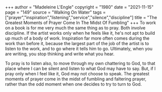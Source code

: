 +++
author = "Madeleine L'Engle"
copyright = "1980"
date = "2021-11-15"
page = "149"
source = "Walking On Water"
tags = ["prayer","inspiration","listening","service","silence","discipline"]
title = "The Greatest Moments of Prayer Come In The Midst Of Fumbling"
+++
To work on a book is for me very much the same thing as to pray. Both involve discipline. If the artist works only when he feels like it, he's not apt to build up much of a body of work. Inspiration far more often comes during the work than before it, because the largest part of the job of the artist is to listen to the work, and to go where it tells him to go. Ultimately, when you are writing, you stop thinking and write what you hear.

To pray is to listen also, to move through my own chattering to God, to that place where I can be silent and listen to what God may have to say. But, if I pray only when I feel like it, God may not choose to speak. The greatest moments of prayer come in the midst of fumbling and faltering prayer, rather than the odd moment when one decides to try to turn to God.
